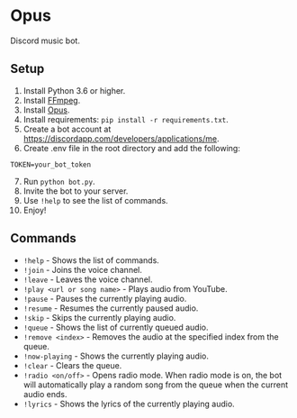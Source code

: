 # Opus
Discord music bot.

## Setup
1. Install Python 3.6 or higher.
2. Install [FFmpeg](https://ffmpeg.org/download.html).
3. Install [Opus](https://opus-codec.org/downloads/).
4. Install requirements: `pip install -r requirements.txt`.
5. Create a bot account at https://discordapp.com/developers/applications/me.
6. Create .env file in the root directory and add the following:
```
TOKEN=your_bot_token
```
7. Run `python bot.py`.
8. Invite the bot to your server.
9. Use `!help` to see the list of commands.
10. Enjoy!

## Commands
- `!help` - Shows the list of commands.
- `!join` - Joins the voice channel.
- `!leave` - Leaves the voice channel.
- `!play <url or song name>` - Plays audio from YouTube.
- `!pause` - Pauses the currently playing audio.
- `!resume` - Resumes the currently paused audio.
- `!skip` - Skips the currently playing audio.
- `!queue` - Shows the list of currently queued audio.
- `!remove <index>` - Removes the audio at the specified index from the queue.
- `!now-playing` - Shows the currently playing audio.
- `!clear` - Clears the queue.
- `!radio <on/off>` - Opens radio mode. When radio mode is on, the bot will automatically play a random song from the queue when the current audio ends.
- `!lyrics` - Shows the lyrics of the currently playing audio.
